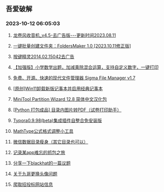## 吾爱破解 
### 2023-10-12 06:05:03

1. [龙卷风收音机_v4.5-去广告版---更新时间2023.08.11](https://www.52pojie.cn/thread-1842973-1-1.html)

2. [一键批量创建文件夹：FoldersMaker 1.0 [2023.10.11修正版]](https://www.52pojie.cn/thread-1842962-1-1.html)

3. [按键精灵2014.02.15042去广告](https://www.52pojie.cn/thread-1843013-1-1.html)

4. [【加强版】小学数学出题，加减乘除混合运算，支持自定义数字，一键打印](https://www.52pojie.cn/thread-1843105-1-1.html)

5. [免费、开源、快速的现代文件管理器 Sigma File Manager v1.7](https://www.52pojie.cn/thread-1843023-1-1.html)

6. [[原创]Win11卸载新版记事本并启用经典记事本](https://www.52pojie.cn/thread-1843048-1-1.html)

7. [MiniTool Partition Wizard 12.8 简体中文汉化包](https://www.52pojie.cn/thread-1843108-1-1.html)

8. [[Python 打包成品] 目录内图片转PDF（试卷打印助手）](https://www.52pojie.cn/thread-1843083-1-1.html)

9. [Typora0.9.98(beta)集成插件自整合免安装版](https://www.52pojie.cn/thread-1843262-1-1.html)

10. [MathType公式格式调整小工具](https://www.52pojie.cn/thread-1843235-1-1.html)

11. [微信数据目录瘦身（其它目录也可以）](https://www.52pojie.cn/thread-1843297-1-1.html)

12. [记录某app难忘的抓包之旅](https://www.52pojie.cn/thread-1843146-1-1.html)

13. [分享一下blackhat的一篇议题](https://www.52pojie.cn/thread-1842949-1-1.html)

14. [关于九哥更换头像问题](https://www.52pojie.cn/thread-1843125-1-1.html)

15. [爬取招投标网站信息](https://www.52pojie.cn/thread-1843107-1-1.html)


